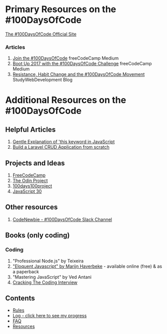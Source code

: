 # Primary Resources on the #100DaysOfCode

[The #100DaysOfCode Official Site](http://100daysofcode.com/)

### Articles

1. [Join the #100DaysOfCode](https://medium.freecodecamp.com/join-the-100daysofcode-556ddb4579e4) freeCodeCamp Medium
2. [Boot Up 2017 with the #100DaysOfCode Challenge](https://medium.freecodecamp.com/start-2017-with-the-100daysofcode-improved-and-updated-18ce604b237b) freeCodeCamp Medium
3. [Resistance, Habit Change and the #100DaysOfCode Movement](https://studywebdevelopment.com/100-days-of-code.html) StudyWebDevelopment Blog

# Additional Resources on the #100DaysOfCode

## Helpful Articles

1. [Gentle Explanation of 'this keyword in JavaScript](http://rainsoft.io/gentle-explanation-of-this-in-javascript/)
2. [Build a Laravel CRUD Application from scratch](https://www.codewall.co.uk/laravel-crud-demo-with-resource-controller-tutorial/)

## Projects and Ideas

1. [FreeCodeCamp](https://www.freecodecamp.com)
2. [The Odin Project](http://www.theodinproject.com/)
3. [100days100project](https://www.florin-pop.com/blog/2019/09/100-days-100-projects/)
4. [JavaScript 30](https://javascript30.com/)

## Other resources

1. [CodeNewbie - #100DaysOfCode Slack Channel](https://codenewbie.typeform.com/to/uwsWlZ)

## Books (only coding)

### Coding

1. "Professional Node.js" by Teixeira
2. ["Eloquent Javascript" by Marijn Haverbeke](http://eloquentjavascript.net/) - available online (free) & as a paperback
3. "Mastering JavaScript" by Ved Antani
4. [Cracking The Coding Interview](https://www.amazon.com/Cracking-Coding-Interview-Programming-Questions/dp/0984782850)

## Contents

- [Rules](rules.md)
- [Log - click here to see my progress](log.md)
- [FAQ](FAQ.md)
- [Resources](resources.md)

